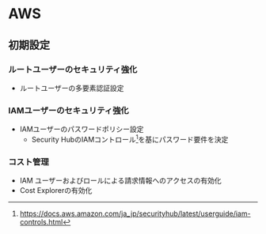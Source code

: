 # AWS

## 初期設定

### ルートユーザーのセキュリティ強化

* ルートユーザーの多要素認証設定

### IAMユーザーのセキュリティ強化

* IAMユーザーのパスワードポリシー設定
  * Security HubのIAMコントロール[^iam-controls]を基にパスワード要件を決定

[^iam-controls]:https://docs.aws.amazon.com/ja_jp/securityhub/latest/userguide/iam-controls.html

### コスト管理

* IAM ユーザーおよびロールによる請求情報へのアクセスの有効化
* Cost Explorerの有効化
